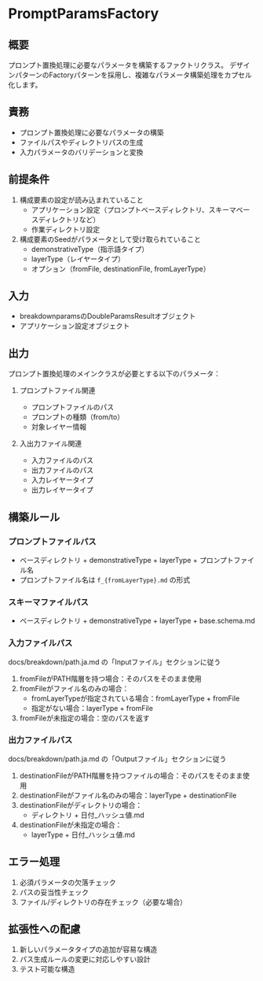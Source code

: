 # PromptParamsFactory

## 概要
プロンプト置換処理に必要なパラメータを構築するファクトリクラス。
デザインパターンのFactoryパターンを採用し、複雑なパラメータ構築処理をカプセル化します。

## 責務
- プロンプト置換処理に必要なパラメータの構築
- ファイルパスやディレクトリパスの生成
- 入力パラメータのバリデーションと変換

## 前提条件
1. 構成要素の設定が読み込まれていること
   - アプリケーション設定（プロンプトベースディレクトリ、スキーマベースディレクトリなど）
   - 作業ディレクトリ設定
2. 構成要素のSeedがパラメータとして受け取られていること
   - demonstrativeType（指示語タイプ）
   - layerType（レイヤータイプ）
   - オプション（fromFile, destinationFile, fromLayerType）

## 入力
- breakdownparamsのDoubleParamsResultオブジェクト
- アプリケーション設定オブジェクト

## 出力
プロンプト置換処理のメインクラスが必要とする以下のパラメータ：

1. プロンプトファイル関連
   - プロンプトファイルのパス
   - プロンプトの種類（from/to）
   - 対象レイヤー情報

2. 入出力ファイル関連
   - 入力ファイルのパス
   - 出力ファイルのパス
   - 入力レイヤータイプ
   - 出力レイヤータイプ

## 構築ルール
### プロンプトファイルパス
- ベースディレクトリ + demonstrativeType + layerType + プロンプトファイル名
- プロンプトファイル名は `f_{fromLayerType}.md` の形式

### スキーマファイルパス
- ベースディレクトリ + demonstrativeType + layerType + base.schema.md

### 入力ファイルパス
docs/breakdown/path.ja.md の「Inputファイル」セクションに従う
1. fromFileがPATH階層を持つ場合：そのパスをそのまま使用
2. fromFileがファイル名のみの場合：
   - fromLayerTypeが指定されている場合：fromLayerType + fromFile
   - 指定がない場合：layerType + fromFile
3. fromFileが未指定の場合：空のパスを返す

### 出力ファイルパス
docs/breakdown/path.ja.md の「Outputファイル」セクションに従う
1. destinationFileがPATH階層を持つファイルの場合：そのパスをそのまま使用
2. destinationFileがファイル名のみの場合：layerType + destinationFile
3. destinationFileがディレクトリの場合：
   - ディレクトリ + 日付_ハッシュ値.md
4. destinationFileが未指定の場合：
   - layerType + 日付_ハッシュ値.md

## エラー処理
1. 必須パラメータの欠落チェック
2. パスの妥当性チェック
3. ファイル/ディレクトリの存在チェック（必要な場合）

## 拡張性への配慮
1. 新しいパラメータタイプの追加が容易な構造
2. パス生成ルールの変更に対応しやすい設計
3. テスト可能な構造
